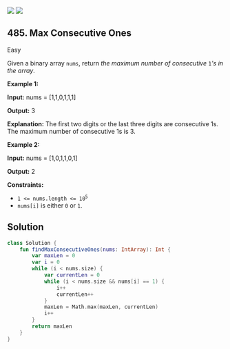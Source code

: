 [![](https://img.shields.io/github/stars/javadev/LeetCode-in-Kotlin?label=Stars&style=flat-square)](https://github.com/javadev/LeetCode-in-Kotlin)
[![](https://img.shields.io/github/forks/javadev/LeetCode-in-Kotlin?label=Fork%20me%20on%20GitHub%20&style=flat-square)](https://github.com/javadev/LeetCode-in-Kotlin/fork)

## 485\. Max Consecutive Ones

Easy

Given a binary array `nums`, return _the maximum number of consecutive_ `1`_'s in the array_.

**Example 1:**

**Input:** nums = [1,1,0,1,1,1]

**Output:** 3

**Explanation:** The first two digits or the last three digits are consecutive 1s. The maximum number of consecutive 1s is 3.

**Example 2:**

**Input:** nums = [1,0,1,1,0,1]

**Output:** 2

**Constraints:**

*   <code>1 <= nums.length <= 10<sup>5</sup></code>
*   `nums[i]` is either `0` or `1`.

## Solution

```kotlin
class Solution {
    fun findMaxConsecutiveOnes(nums: IntArray): Int {
        var maxLen = 0
        var i = 0
        while (i < nums.size) {
            var currentLen = 0
            while (i < nums.size && nums[i] == 1) {
                i++
                currentLen++
            }
            maxLen = Math.max(maxLen, currentLen)
            i++
        }
        return maxLen
    }
}
```
